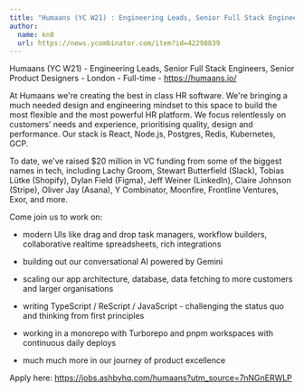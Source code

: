 ```yaml
---
title: "Humaans (YC W21) : Engineering Leads, Senior Full Stack Engineers, Senior Product Designers"
author:
  name: kn8
  url: https://news.ycombinator.com/item?id=42298839
---
```

Humaans (YC W21) - Engineering Leads, Senior Full Stack Engineers, Senior Product Designers - London - Full-time - <a href="https:&#x2F;&#x2F;humaans.io&#x2F;">https:&#x2F;&#x2F;humaans.io&#x2F;</a>

At Humaans we&#x27;re creating the best in class HR software. We&#x27;re bringing a much needed design and engineering mindset to this space to build the most flexible and the most powerful HR platform. We focus relentlessly on customers’ needs and experience, prioritising quality, design and performance. Our stack is React, Node.js, Postgres, Redis, Kubernetes, GCP.

To date, we’ve raised $20 million in VC funding from some of the biggest names in tech, including Lachy Groom, Stewart Butterfield (Slack), Tobias Lütke (Shopify), Dylan Field (Figma), Jeff Weiner (LinkedIn), Claire Johnson (Stripe), Oliver Jay (Asana), Y Combinator, Moonfire, Frontline Ventures, Exor, and more.

Come join us to work on:

+ modern UIs like drag and drop task managers, workflow builders, collaborative realtime spreadsheets, rich integrations

+ building out our conversational AI powered by Gemini

+ scaling our app architecture, database, data fetching to more customers and larger organisations

+ writing TypeScript &#x2F; ReScript &#x2F; JavaScript - challenging the status quo and thinking from first principles

+ working in a monorepo with Turborepo and pnpm workspaces with continuous daily deploys

+ much much more in our journey of product excellence

Apply here: <a href="https:&#x2F;&#x2F;jobs.ashbyhq.com&#x2F;humaans?utm_source=7nNGnERWLP">https:&#x2F;&#x2F;jobs.ashbyhq.com&#x2F;humaans?utm_source=7nNGnERWLP</a>
<JobApplication />
